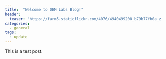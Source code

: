 ```yaml
---
title:  "Welcome to DEM Labs Blog!"
header:
  teaser: "https://farm5.staticflickr.com/4076/4940499208_b79b77fb0a_z.jpg"
categories: 
  - general
tags:
  - update
---
```


This is a test post.
